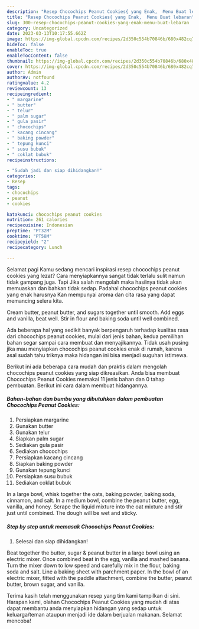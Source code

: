 ```yaml
---
description: "Resep Chocochips Peanut Cookies{ yang Enak,  Menu Buat lebaran"
title: "Resep Chocochips Peanut Cookies{ yang Enak,  Menu Buat lebaran"
slug: 300-resep-chocochips-peanut-cookies-yang-enak-menu-buat-lebaran
category: Uncategorized
date: 2023-03-13T10:17:55.662Z
image: https://img-global.cpcdn.com/recipes/2d350c554b70846b/680x482cq70/chocochips-peanut-cookies-foto-resep-utama.jpg
hideToc: false
enableToc: true
enableTocContent: false
thumbnail: https://img-global.cpcdn.com/recipes/2d350c554b70846b/680x482cq70/chocochips-peanut-cookies-foto-resep-utama.jpg
cover: https://img-global.cpcdn.com/recipes/2d350c554b70846b/680x482cq70/chocochips-peanut-cookies-foto-resep-utama.jpg
author: Admin
authorAv: notfound
ratingvalue: 4.2
reviewcount: 13
recipeingredient:
- " margarine"
- " butter"
- " telur"
- " palm sugar"
- " gula pasir"
- " chocochips"
- " kacang cincang"
- " baking powder"
- " tepung kunci"
- " susu bubuk"
- " coklat bubuk"
recipeinstructions:

- "Sudah jadi dan siap dihidangkan!"
categories:
- Resep
tags:
- chocochips
- peanut
- cookies

katakunci: chocochips peanut cookies 
nutrition: 261 calories
recipecuisine: Indonesian
preptime: "PT32M"
cooktime: "PT58M"
recipeyield: "2"
recipecategory: Lunch

---
```



Selamat pagi Kamu sedang mencari inspirasi resep chocochips peanut cookies yang lezat? Cara menyiapkannya sangat tidak terlalu sulit namun tidak gampang juga. Tapi Jika salah mengolah maka hasilnya tidak akan memuaskan dan bahkan tidak sedap. Padahal chocochips peanut cookies yang enak harusnya Kan mempunyai aroma dan cita rasa yang dapat memancing selera kita.


Cream butter, peanut butter, and sugars together until smooth. Add eggs and vanilla, beat well. Stir in flour and baking soda until well combined.

Ada beberapa hal yang sedikit banyak berpengaruh terhadap kualitas rasa dari chocochips peanut cookies, mulai dari jenis bahan, kedua pemilihan bahan segar sampai cara membuat dan menyajikannya. Tidak usah pusing jika mau menyiapkan chocochips peanut cookies enak di rumah, karena asal sudah tahu triknya maka hidangan ini bisa menjadi suguhan istimewa.


Berikut ini ada beberapa cara mudah dan praktis dalam mengolah chocochips peanut cookies yang siap dikreasikan. Anda bisa membuat Chocochips Peanut Cookies memakai 11 jenis bahan dan 0 tahap pembuatan. Berikut ini cara dalam membuat hidangannya.

<!--inarticleads1-->

##### Bahan-bahan dan bumbu yang dibutuhkan dalam pembuatan Chocochips Peanut Cookies:

1. Persiapkan  margarine
1. Gunakan  butter
1. Gunakan  telur
1. Siapkan  palm sugar
1. Sediakan  gula pasir
1. Sediakan  chocochips
1. Persiapkan  kacang cincang
1. Siapkan  baking powder
1. Gunakan  tepung kunci
1. Persiapkan  susu bubuk
1. Sediakan  coklat bubuk


In a large bowl, whisk together the oats, baking powder, baking soda, cinnamon, and salt. In a medium bowl, combine the peanut butter, egg, vanilla, and honey. Scrape the liquid mixture into the oat mixture and stir just until combined. The dough will be wet and sticky. 

<!--inarticleads2-->

##### Step by step untuk memasak Chocochips Peanut Cookies:


1. Selesai dan siap dihidangkan!

Beat together the butter, sugar &amp; peanut butter in a large bowl using an electric mixer. Once combined beat in the egg, vanilla and mashed banana. Turn the mixer down to low speed and carefully mix in the flour, baking soda and salt. Line a baking sheet with parchment paper. In the bowl of an electric mixer, fitted with the paddle attachment, combine the butter, peanut butter, brown sugar, and vanilla. 

Terima kasih telah menggunakan resep yang tim kami tampilkan di sini. Harapan kami, olahan Chocochips Peanut Cookies yang mudah di atas dapat membantu anda menyiapkan hidangan yang sedap untuk keluarga/teman ataupun menjadi ide dalam berjualan makanan. Selamat mencoba!
